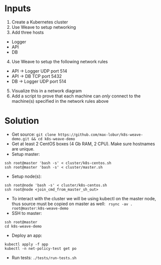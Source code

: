 # Inputs
1) Create a Kubernetes cluster  
2) Use Weave to setup networking  
3) Add three hosts
* Logger
* API
* DB

4) Use Weave to setup the following network rules
* API → Logger UDP port 514
* API → DB TCP port 5432
* DB → Logger UDP port 514

5) Visualize this in a network diagram  
6) Add a script to prove that each machine can *only* connect to the machine(s) specified in the network rules above  

# Solution
* Get source: `git clone https://github.com/max-lobur/k8s-weave-demo.git && cd k8s-weave-demo`
* Get at least 2 CentOS boxes (4 Gb RAM, 2 CPU). Make sure hostnames are unique.  
* Setup master:  
```
ssh root@master 'bash -s' < cluster/k8s-centos.sh
ssh root@master 'bash -s' < cluster/master.sh
```
* Setup node(s):
```
ssh root@node 'bash -s' < cluster/k8s-centos.sh
ssh root@node <join_cmd_from_master_sh_out>
```

* To interact with the cluster we will be using kubectl on the master node, thus source must be copied on master as well: ` rsync -av . root@master:k8s-weave-demo`
* SSH to master:
```
ssh root@master
cd k8s-weave-demo
```
* Deploy an app:
```
kubectl apply -f app
kubectl -n net-policy-test get po
```
* Run tests: `./tests/run-tests.sh`

